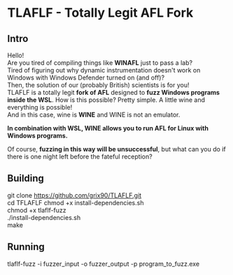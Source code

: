 # TLAFLF - Totally Legit AFL Fork

## Intro

Hello!  
Are you tired of compiling things like **WINAFL** just to pass a lab?  
Tired of figuring out why dynamic instrumentation doesn't work on Windows with Windows Defender turned on (and off)?  
Then, the solution of our (probably British) scientists is for you!  
TLAFLF is a totally legit **fork of AFL** designed to **fuzz Windows programs inside the WSL**. How is this possible? Pretty simple. A little wine and everything is possible!  
And in this case, wine is **WINE** and WINE is not an emulator.

**In combination with WSL, WINE allows you to run AFL for Linux with Windows programs.**  
  
Of course, **fuzzing in this way will be unsuccessful**, but what can you do if there is one night left before the fateful reception?  

## Building
  git clone https://github.com/grix90/TLAFLF.git  
  cd TFLAFLF
  chmod +x install-dependencies.sh  
  chmod +x tlaflf-fuzz  
  ./install-dependencies.sh  
  make  
    
## Running
  tlaflf-fuzz -i fuzzer_input -o fuzzer_output -p program_to_fuzz.exe
